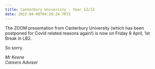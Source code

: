 ```yaml
---
title: Canterbury University - Year 12/13
date: 2022-04-08T04:29:24.707Z
---
```

The ZOOM presentation from Canterbury University (which has been postponed for Covid related reasons again!) is now on Friday 8 April, 1st Break in LB2.

So sorry.

_Mr Keene  
Careers Advisor_
